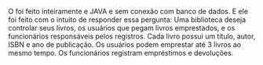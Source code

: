 O foi feito inteiramente e JAVA e sem conexão com banco de dados. E ele foi feito com o intuito de responder essa pergunta: 
Uma biblioteca deseja controlar seus livros, os usuários que pegam livros emprestados, e os funcionários responsáveis pelos registros.
Cada livro possui um título, autor, ISBN e ano de publicação.
Os usuários podem emprestar até 3 livros ao mesmo tempo.
Os funcionários registram empréstimos e devoluções.
